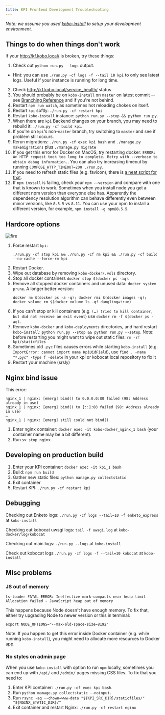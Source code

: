 ```yaml
---
title: KPI Frontend Development Troubleshooting
---
```


_Note: we assume you used [kobo-install](https://github.com/kobotoolbox/kobo-install) to setup your development environment._

## Things to do when things don't work

If your http://kf.kobo.local/ is broken, try these things:

1. Check out `python run.py --logs` output.
  - Hint: you can use `./run.py -cf logs -f --tail 10 kpi` to only see latest logs. Useful if your instance is running for long time.
2. Check http://kf.kobo.local/service_health/ status.
3. You should probably be on `kobo-install` on `master` on latest commit -- see [Branching Reference](https://github.com/kobotoolbox/kpi/wiki/Branching-Reference) and if you're not behind.
4. Restart `npm run watch`, as sometimes hot reloading chokes on itself.
5. Restart `kpi` softly: `./run.py -cf restart kpi`
6. Restart `kobo-install` instance: `python run.py --stop && python run.py`.
7. When there are `kpi` Backend changes on your branch, you may need to rebuild it: `./run.py -cf build kpi`.
8. If you're on `kpi`'s non-`master` branch, try switching to `master` and see if problem still occurs.
9. Rerun migrations: `./run.py -cf exec kpi bash` and `./manage.py makemigrations` plus `./manage.py migrate`
10. If you get this error for Docker on MacOS, try restarting docker: `ERROR: An HTTP request took too long to complete. Retry with --verbose to obtain debug information.`. You can also try increasing timeout by running `COMPOSE_HTTP_TIMEOUT=200 ./run.py`.
11. If you need to refresh static files (e.g. favicon), there is [a neat script for that](/files/refresh-frontend-files.sh).
12. If `npm install` is failing, check your `npm --version` and compare with one that is known to work. Sometimes when you install node you get a different npm version than everyone else has. Apparently the dependency resolution algorithm can behave differently even between minor versions, like `8.5.5` vs `8.11`. You can use your npm to install a different version, for example, `npm install -g npm@8.5.5`.

## Hardcore options

![fire](/images/fire.gif "Fire!")

1. Force restart `kpi`:
   ```
   ./run.py -cf stop kpi && ./run.py -cf rm kpi && ./run.py -cf build --no-cache --force-rm kpi
   ```
2. Restart Docker.
3. Wipe out database by removing `kobo-docker/.vols` directory.
4. Stop all docker containers `docker stop $(docker ps -aq)`.
5. Remove all stopped docker containers and unused data: `docker system prune`. A longer better version:
   ```
   docker rm $(docker ps -a -q); docker rmi $(docker images -q); docker volume rm $(docker volume ls -qf dangling=true)
   ```
6. If you can't stop or kill containers (e.g. `(…) tried to kill container, but did not receive an exit event`) use `docker rm -f $(docker ps -aq)`.
7. Remove `kobo-docker` and `kobo-deployments` directories, and hard restart `kobo-install`: `python run.py --stop && python run.py --setup`. Note: before restarting you might want to wipe out static files: `rm -rf kpi/staticfiles`
8. Sometimes old `.pyc` files causes errors while starting `kobo-install` (e.g. `ImportError: cannot import name KpiUidField`), use `find . -name "*.pyc" -type f -delete` in your kpi or kobocat local repository to fix it
9. Restart your machine (srsly)

## Nginx bind issue

This error:

```
nginx_1 | nginx: [emerg] bind() to 0.0.0.0:80 failed (98: Address already in use)
nginx_1 | nginx: [emerg] bind() to [::]:80 failed (98: Address already in use)
…
nginx_1 | nginx: [emerg] still could not bind()
```

1. Enter nginx container: `docker exec -it kobo-docker_nginx_1 bash` (your container name may be a bit different).
2. Run `sv stop nginx`.

## Developing on production build

1. Enter your KPI container: `docker exec -it kpi_1 bash`
2. Build: `npm run build`
3. Gather new static files: `python manage.py collectstatic`
4. Exit container
5. Restart KPI: `./run.py -cf restart kpi`

## Debugging

Checking out Enketo logs: `./run.py -cf logs --tail=10 -f enketo_express` at `kobo-install`

Checking out kobocat uwsgi logs: `tail -f uwsgi.log` at `kobo-docker/log/kobocat`

Checking out main logs: `./run.py --logs` at `kobo-install`

Check out kobocat logs `./run.py -cf logs -f --tail=10 kobocat` at `kobo-install`

## Misc problems

### JS out of memory

`ts-loader FATAL ERROR: Ineffective mark-compacts near heap limit Allocation failed - JavaScript heap out of memory`

This happens because Node doesn't have enough memory. To fix that, either try upgrading Node to newer version or this in terminal:

```
export NODE_OPTIONS="--max-old-space-size=8192"
```

Note: If you happen to get this error inside Docker container (e.g. while running `kobo-install`), you might need to allocate more resources to Docker app.

### No styles on admin page

When you use `kobo-install` with option to run `npm` locally, sometimes you can end up with `/api/` and `/admin/` pages missing CSS files. To fix that you need to:

1. Enter KPI container: `./run.py -cf exec kpi bash`.
2. Run `python manage.py collectstatic --noinput`.
3. Run `rsync -aq --chown=www-data "${KPI_SRC_DIR}/staticfiles/" "${NGINX_STATIC_DIR}/"`
4. Exit container and restart Nginx: `./run.py -cf restart nginx`
